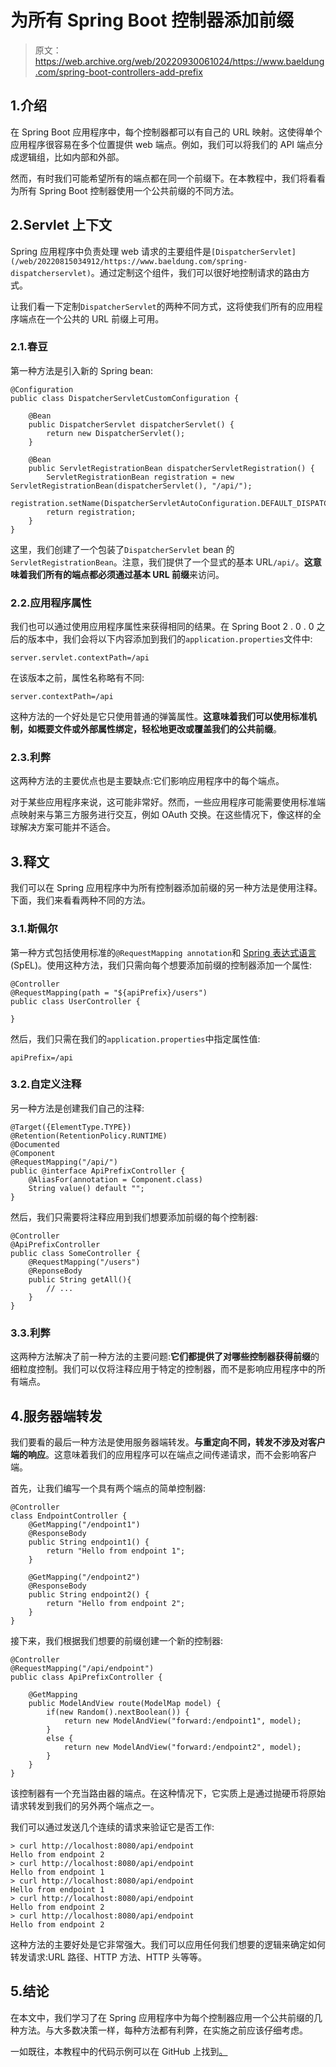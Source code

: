 # 为所有 Spring Boot 控制器添加前缀

> 原文：<https://web.archive.org/web/20220930061024/https://www.baeldung.com/spring-boot-controllers-add-prefix>

## 1.介绍

在 Spring Boot 应用程序中，每个控制器都可以有自己的 URL 映射。这使得单个应用程序很容易在多个位置提供 web 端点。例如，我们可以将我们的 API 端点分成逻辑组，比如内部和外部。

然而，有时我们可能希望所有的端点都在同一个前缀下。在本教程中，我们将看看为所有 Spring Boot 控制器使用一个公共前缀的不同方法。

## 2.Servlet 上下文

Spring 应用程序中负责处理 web 请求的主要组件是`[DispatcherServlet](/web/20220815034912/https://www.baeldung.com/spring-dispatcherservlet)`。通过定制这个组件，我们可以很好地控制请求的路由方式。

让我们看一下定制`DispatcherServlet`的两种不同方式，这将使我们所有的应用程序端点在一个公共的 URL 前缀上可用。

### 2.1.春豆

第一种方法是引入新的 Spring bean:

```
@Configuration
public class DispatcherServletCustomConfiguration {

    @Bean
    public DispatcherServlet dispatcherServlet() {
        return new DispatcherServlet();
    }

    @Bean
    public ServletRegistrationBean dispatcherServletRegistration() {
        ServletRegistrationBean registration = new ServletRegistrationBean(dispatcherServlet(), "/api/");
        registration.setName(DispatcherServletAutoConfiguration.DEFAULT_DISPATCHER_SERVLET_REGISTRATION_BEAN_NAME);
        return registration;
    }
}
```

这里，我们创建了一个包装了`DispatcherServlet` bean 的`ServletRegistrationBean`。注意，我们提供了一个显式的基本 URL`/api/`。**这意味着我们所有的端点都必须通过基本 URL 前缀**来访问。

### 2.2.应用程序属性

我们也可以通过使用应用程序属性来获得相同的结果。在 Spring Boot 2 . 0 . 0 之后的版本中，我们会将以下内容添加到我们的`application.properties`文件中:

```
server.servlet.contextPath=/api
```

在该版本之前，属性名称略有不同:

```
server.contextPath=/api
```

这种方法的一个好处是它只使用普通的弹簧属性。**这意味着我们可以使用标准机制，如概要文件或外部属性绑定，轻松地更改或覆盖我们的公共前缀**。

### 2.3.利弊

这两种方法的主要优点也是主要缺点:它们影响应用程序中的每个端点。

对于某些应用程序来说，这可能非常好。然而，一些应用程序可能需要使用标准端点映射来与第三方服务进行交互，例如 OAuth 交换。在这些情况下，像这样的全球解决方案可能并不适合。

## 3.释文

我们可以在 Spring 应用程序中为所有控制器添加前缀的另一种方法是使用注释。下面，我们来看看两种不同的方法。

### 3.1.斯佩尔

第一种方式包括使用标准的`@RequestMapping annotation`和 [Spring 表达式语言](/web/20220815034912/https://www.baeldung.com/spring-expression-language) (SpEL)。使用这种方法，我们只需向每个想要添加前缀的控制器添加一个属性:

```
@Controller
@RequestMapping(path = "${apiPrefix}/users")
public class UserController {

} 
```

然后，我们只需在我们的`application.properties`中指定属性值:

```
apiPrefix=/api
```

### 3.2.自定义注释

另一种方法是创建我们自己的注释:

```
@Target({ElementType.TYPE})
@Retention(RetentionPolicy.RUNTIME)
@Documented
@Component
@RequestMapping("/api/")
public @interface ApiPrefixController {
    @AliasFor(annotation = Component.class)
    String value() default "";
}
```

然后，我们只需要将注释应用到我们想要添加前缀的每个控制器:

```
@Controller
@ApiPrefixController
public class SomeController {
    @RequestMapping("/users")
    @ReponseBody
    public String getAll(){
        // ...
    }
}
```

### 3.3.利弊

这两种方法解决了前一种方法的主要问题:**它们都提供了对哪些控制器获得前缀**的细粒度控制。我们可以仅将注释应用于特定的控制器，而不是影响应用程序中的所有端点。

## 4.服务器端转发

我们要看的最后一种方法是使用服务器端转发。**与重定向不同，转发不涉及对客户端的响应**。这意味着我们的应用程序可以在端点之间传递请求，而不会影响客户端。

首先，让我们编写一个具有两个端点的简单控制器:

```
@Controller
class EndpointController {
    @GetMapping("/endpoint1")
    @ResponseBody
    public String endpoint1() {
        return "Hello from endpoint 1";
    }

    @GetMapping("/endpoint2")
    @ResponseBody
    public String endpoint2() {
        return "Hello from endpoint 2";
    }
}
```

接下来，我们根据我们想要的前缀创建一个新的控制器:

```
@Controller
@RequestMapping("/api/endpoint")
public class ApiPrefixController {

    @GetMapping
    public ModelAndView route(ModelMap model) {
        if(new Random().nextBoolean()) {
            return new ModelAndView("forward:/endpoint1", model);
        } 
        else {
            return new ModelAndView("forward:/endpoint2", model);
        }
    }
}
```

该控制器有一个充当路由器的端点。在这种情况下，它实质上是通过抛硬币将原始请求转发到我们的另外两个端点之一。

我们可以通过发送几个连续的请求来验证它是否工作:

```
> curl http://localhost:8080/api/endpoint
Hello from endpoint 2
> curl http://localhost:8080/api/endpoint
Hello from endpoint 1
> curl http://localhost:8080/api/endpoint
Hello from endpoint 1
> curl http://localhost:8080/api/endpoint
Hello from endpoint 2
> curl http://localhost:8080/api/endpoint
Hello from endpoint 2
```

这种方法的主要好处是它非常强大。我们可以应用任何我们想要的逻辑来确定如何转发请求:URL 路径、HTTP 方法、HTTP 头等等。

## 5.结论

在本文中，我们学习了在 Spring 应用程序中为每个控制器应用一个公共前缀的几种方法。与大多数决策一样，每种方法都有利弊，在实施之前应该仔细考虑。

一如既往，本教程中的代码示例可以在 GitHub 上找到[。](https://web.archive.org/web/20220815034912/https://github.com/eugenp/tutorials/tree/master/spring-boot-modules/spring-boot-mvc-3/src/main/java/com/baeldung/controllerprefix)